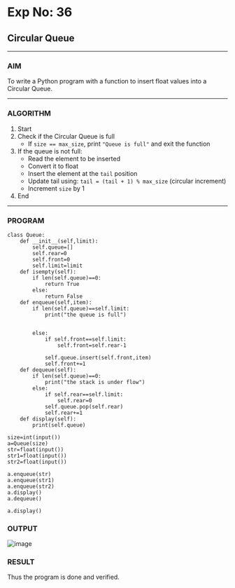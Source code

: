 # Exp No: 36  
## Circular Queue 
---

### AIM  
To write a Python program with a function to insert float values into a Circular Queue.

---

### ALGORITHM

1. Start  
2. Check if the Circular Queue is full  
   - If `size == max_size`, print `"Queue is full"` and exit the function  
3. If the queue is not full:  
   - Read the element to be inserted  
   - Convert it to float  
   - Insert the element at the `tail` position  
   - Update tail using: `tail = (tail + 1) % max_size` (circular increment)  
   - Increment `size` by 1  
4. End

---

### PROGRAM

```
class Queue:
    def __init__(self,limit):
        self.queue=[]
        self.rear=0
        self.front=0
        self.limit=limit
    def isempty(self):
        if len(self.queue)==0:
            return True
        else:
            return False
    def enqueue(self,item):
        if len(self.queue)==self.limit:
            print("the queue is full")


        else:
            if self.front==self.limit:
                self.front=self.rear-1

            self.queue.insert(self.front,item)
            self.front+=1
    def dequeue(self):
        if len(self.queue)==0:
            print("the stack is under flow")
        else:
            if self.rear==self.limit:
                self.rear=0
            self.queue.pop(self.rear)
            self.rear+=1
    def display(self):
        print(self.queue)

size=int(input())
a=Queue(size)
str=float(input())
str1=float(input())
str2=float(input())

a.enqueue(str)
a.enqueue(str1)
a.enqueue(str2)
a.display()
a.dequeue()
    
a.display()

```

### OUTPUT
![image](https://github.com/user-attachments/assets/67c3a305-8b80-441a-985e-e60417127c88)


### RESULT
Thus the program is done and verified.
